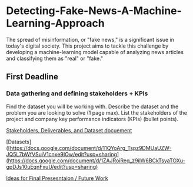 # Detecting-Fake-News-A-Machine-Learning-Approach
The spread of misinformation, or "fake news," is a significant issue in today's digital society. This project aims to tackle this challenge by developing a machine-learning model capable of analyzing news articles and classifying them as "real" or "fake."


## First Deadline
### Data gathering and defining stakeholders + KPIs
Find the dataset you will be working with. Describe the dataset and the problem you are looking to solve (1 page max). List the stakeholders of the project and company key performance indicators (KPIs) (bullet points).

[Stakeholders, Deliverables, and Dataset docuement](https://docs.google.com/document/d/11QYoArg_Tspz9DMUaUZW-JQ5L7bWfVSuiV1cnxe9IOw/edit?usp=sharing)

[Datasets]([https://docs.google.com/document/d/11QYoArg_Tspz9DMUaUZW-JQ5L7bWfVSuiV1cnxe9IOw/edit?usp=sharing](https://docs.google.com/document/d/1ZAJRoiReq_z9ilW6BCkTsyaTOXu-gpDJs10uEqnFxuU/edit?usp=sharing)

[Ideas for Final Presesntaion / Future Work](https://docs.google.com/document/d/1T8lCy2qAjvcLXcrrfsuiwQAvY7i7cMD7Fh3RMFQyEWU/edit?usp=sharing)
